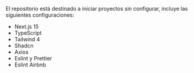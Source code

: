 El repositorio está destinado a iniciar proyectos sin configurar, incluye las siguientes configuraciones:

- Next.js 15
- TypeScript
- Tailwind 4
- Shadcn
- Axios
- Eslint y Prettier
- Eslint Airbnb

